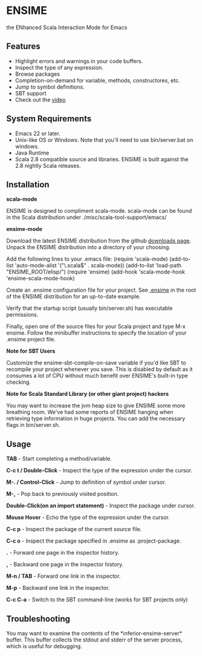 # ENSIME
the ENhanced Scala Interaction Mode for Emacs

## Features

- Highlight errors and warnings in your code buffers.
- Inspect the type of any expression.
- Browse packages
- Completion-on-demand for variable, methods, constructores, etc.
- Jump to symbol definitions.
- SBT support
- Check out the [video](http://www.youtube.com/watch?v=A2Lai8IjLoY)

## System Requirements

- Emacs 22 or later.
- Unix-like OS or Windows. Note that you'll need to use bin/server.bat on windows.
- Java Runtime
- Scala 2.8 compatible source and libraries. ENSIME is built against the 2.8 nightly Scala releases. 


## Installation

__scala-mode__

ENSIME is designed to compliment scala-mode. scala-mode can be found in the Scala distribution under ./misc/scala-tool-support/emacs/

__ensime-mode__

Download the latest ENSIME distribution from the github [downloads page](http://github.com/aemoncannon/ensime/downloads). Unpack the ENSIME distribution into a directory of your choosing. 

Add the following lines to your .emacs file:
    (require 'scala-mode)
    (add-to-list 'auto-mode-alist '("\\.scala$" . scala-mode))
    (add-to-list 'load-path "ENSIME_ROOT/elisp/")
    (require 'ensime)
    (add-hook 'scala-mode-hook 'ensime-scala-mode-hook)

Create an .ensime configuration file for your project. See [.ensime](http://github.com/aemoncannon/ensime/blob/master/.ensime.example) in the root of the ENSIME distribution for an up-to-date example.

Verify that the startup script (usually bin/server.sh) has executable permissions.

Finally, open one of the source files for your Scala project and type M-x ensime. Follow the minibuffer instructions to specify the location of your .ensime project file. 



__Note for SBT Users__ 

Customize the ensime-sbt-compile-on-save variable if you'd like SBT to recompile your project whenever you save. This is disabled by default as it consumes a lot of CPU without much benefit over ENSIME's built-in type checking.


__Note for Scala Standard Library (or other giant project) hackers__ 

You may want to increase the jvm heap size to give ENSIME some more breathing room. We've had some reports of ENSIME hanging when retrieving type information in huge projects. You can add the necessary flags in bin/server.sh. 




## Usage

__TAB__    - Start completing a method/variable.

__C-c t  /  Double-Click__  - Inspect the type of the expression under the cursor.

__M-.  /  Control-Click__  - Jump to definition of symbol under cursor.

__M-,__  - Pop back to previously visited position.

__Double-Click(on an import statement)__  - Inspect the package under cursor.

__Mouse Hover__    - Echo the type of the expression under the cursor.

__C-c p__  - Inspect the package of the current source file.

__C-c o__  - Inspect the package specified in .ensime as :project-package.

__.__  - Forward one page in the inspector history.

__,__  - Backward one page in the inspector history.

__M-n  /  TAB__  - Forward one link in the inspector.

__M-p__  - Backward one link in the inspector.

__C-c C-a__  - Switch to the SBT command-line (works for SBT projects only)







## Troubleshooting

You may want to examine the contents of the \*inferior-ensime-server\* buffer. This buffer collects the stdout and stderr of the server process, which is useful for debugging.


  





